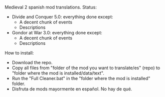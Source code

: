 Medieval 2 spanish mod translations. Status:
- Divide and Conquer 5.0: everything done except:
    - A decent chunk of events
    - Descriptions
- Gondor at War 3.0: everything done except:
    - A decent chunk of events
    - Descriptions

How to install:
- Download the repo.
- Copy all files from "folder of the mod you want to translate/es" (repo) to "folder where the mod is installed/data/text".
- Run the "Full Cleaner.bat" in the "folder where the mod is installed" folder.
- Disfruta de mods mayormente en español. No hay de qué.
